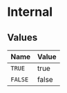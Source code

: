 # Internal


## Values

| Name    | Value   |
| ------- | ------- |
| `TRUE`  | true    |
| `FALSE` | false   |
